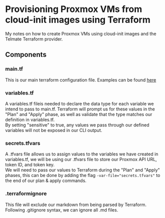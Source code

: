 # Provisioning Proxmox VMs from cloud-init images using Terraform
My notes on how to create Proxmox VMs using cloud-init images and the Telmate Terraform provider.

## Components

### main.tf
This is our main terraform configuration file. Examples can be found [here](https://github.com/Telmate/terraform-provider-proxmox/tree/master/examples)

### variables.tf
A variables.tf fileis needed to declare the data type for each variable we intend to pass to main.tf. Terraform will prompt us for these values in the "Plan" and "Apply" phase, as well as validate that the type matches our definition in variables.tf.  
By setting "sensitive" to true, any values we pass through our defined variables will not be exposed in our CLI output.

### secrets.tfvars
A .tfvars file allows us to assign values to the variables we have created in variables.tf, we will be using our .tfvars file to store our Proxmox API URL, token ID, and token key.  
We will need to pass our values to Terraform during the "Plan" and "Apply" phases, this can be done by adding the flag `-var-file="secrets.tfvars"` to the end of our plan & apply commands.

### .terraformignore
This file will exclude our markdown from being parsed by Terraform.  
Following .gitignore syntax, we can ignore all .md files.
